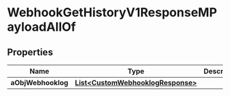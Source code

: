 

# WebhookGetHistoryV1ResponseMPayloadAllOf

## Properties

Name | Type | Description | Notes
------------ | ------------- | ------------- | -------------
**aObjWebhooklog** | [**List&lt;CustomWebhooklogResponse&gt;**](CustomWebhooklogResponse.md) |  | 




